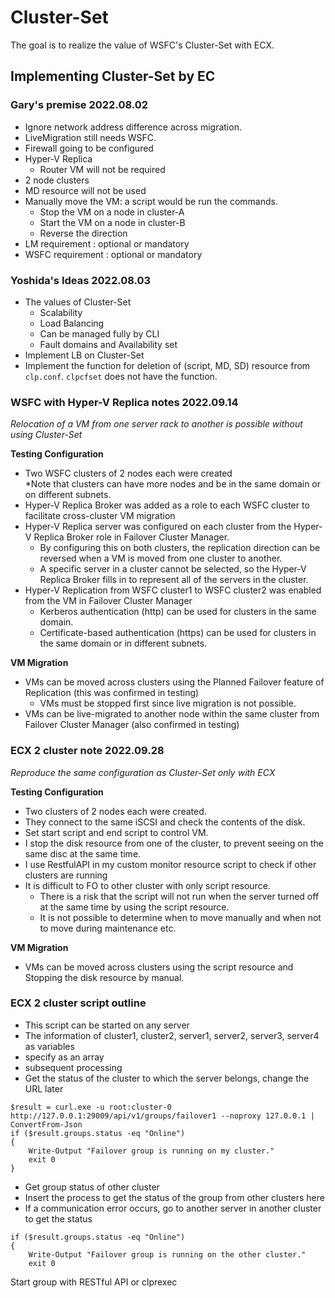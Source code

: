 # Cluster-Set
The goal is to realize the value of WSFC's Cluster-Set with ECX.

## Implementing Cluster-Set by EC

### Gary's premise 2022.08.02

- Ignore network address difference across migration.
- LiveMigration still needs WSFC.
- Firewall going to be configured
- Hyper-V Replica
	- Router VM will not be required
- 2 node clusters
- MD resource will not be used
- Manually move the VM: a script would be run the commands. 
	- Stop the VM on a node in cluster-A
	- Start the VM on a node in cluster-B
	- Reverse the direction
- LM requirement : optional or mandatory
- WSFC requirement : optional or mandatory

### Yoshida's Ideas 2022.08.03

- The values of Cluster-Set
	- Scalability
	- Load Balancing
	- Can be managed fully by CLI
	- Fault domains and Availability set
- Implement LB on Cluster-Set
- Implement the function for deletion of (script, MD, SD) resource from `clp.conf`. `clpcfset` does not have the function.

### WSFC with Hyper-V Replica notes 2022.09.14
*Relocation of a VM from one server rack to another is possible without using Cluster-Set*    

 **Testing Configuration**
- Two WSFC clusters of 2 nodes each were created    
	\*Note that clusters can have more nodes and be in the same domain or on different subnets.
- Hyper-V Replica Broker was added as a role to each WSFC cluster to facilitate cross-cluster VM migration
- Hyper-V Replica server was configured on each cluster from the Hyper-V Replica Broker role in Failover Cluster Manager.     
	- By configuring this on both clusters, the replication direction can be reversed when a VM is moved from one cluster to another.
	- A specific server in a cluster cannot be selected, so the Hyper-V Replica Broker fills in to represent all of the servers in the cluster. 
- Hyper-V Replication from WSFC cluster1 to WSFC cluster2 was enabled from the VM in Failover Cluster Manager
	- Kerberos authentication (http) can be used for clusters in the same domain.
	- Certificate-based authentication (https) can be used for clusters in the same domain or in different subnets.

**VM Migration**
- VMs can be moved across clusters using the Planned Failover feature of Replication (this was confirmed in testing)
	- VMs must be stopped first since live migration is not possible.
- VMs can be live-migrated to another node within the same cluster from Failover Cluster Manager (also confirmed in testing)

### ECX 2 cluster note 2022.09.28 
*Reproduce the same configuration as Cluster-Set only with ECX*

**Testing Configuration**
- Two clusters of 2 nodes each were created.
- They connect to the same iSCSI and check the contents of the disk.
- Set start script and end script to control VM.
- I stop the disk resource from one of the cluster, to prevent seeing on the same disc at the same time.
- I use RestfulAPI in my custom monitor resource script to check if other clusters are running 
- It is difficult to FO to other cluster with only script resource.
	- There is a risk that the script will not run when the server turned off at the same time by using the script resource.
	- It is not possible to determine when to move manually and when not to move during maintenance etc.

**VM Migration**
- VMs can be moved across clusters using the script resource and Stopping the disk resource by manual.

### ECX 2 cluster script outline
- This script can be started on any server
- The information of cluster1, cluster2, server1, server2, server3, server4 as variables
- specify as an array
- subsequent processing
- Get the status of the cluster to which the server belongs, change the URL later

```
$result = curl.exe -u root:cluster-0 http://127.0.0.1:29009/api/v1/groups/failover1 --noproxy 127.0.0.1 | ConvertFrom-Json
if ($result.groups.status -eq "Online")
{
    Write-Output "Failover group is running on my cluster."
    exit 0
}
```

- Get group status of other cluster
- Insert the process to get the status of the group from other clusters here
- If a communication error occurs, go to another server in another cluster to get the status
```
if ($result.groups.status -eq "Online")
{
    Write-Output "Failover group is running on the other cluster."
    exit 0
```
 Start group with RESTful API or clprexec

